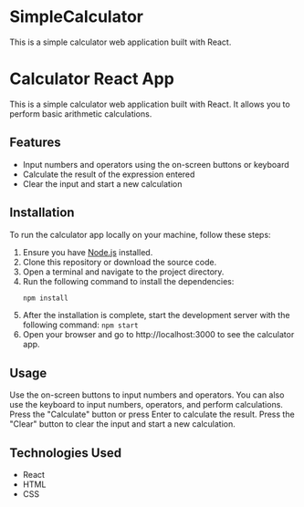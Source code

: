 # SimpleCalculator
This is a simple calculator web application built with React.
# Calculator React App

This is a simple calculator web application built with React. It allows you to perform basic arithmetic calculations.

## Features

- Input numbers and operators using the on-screen buttons or keyboard
- Calculate the result of the expression entered
- Clear the input and start a new calculation

## Installation

To run the calculator app locally on your machine, follow these steps:

1. Ensure you have [Node.js](https://nodejs.org/) installed.
2. Clone this repository or download the source code.
3. Open a terminal and navigate to the project directory.
4. Run the following command to install the dependencies:
   ```bash
   npm install 
5. After the installation is complete, start the development server with the following command:
  `npm start`
6. Open your browser and go to http://localhost:3000 to see the calculator app.

## Usage

Use the on-screen buttons to input numbers and operators.
You can also use the keyboard to input numbers, operators, and perform calculations.
Press the "Calculate" button or press Enter to calculate the result.
Press the "Clear" button to clear the input and start a new calculation.

## Technologies Used
* React
* HTML
* CSS














